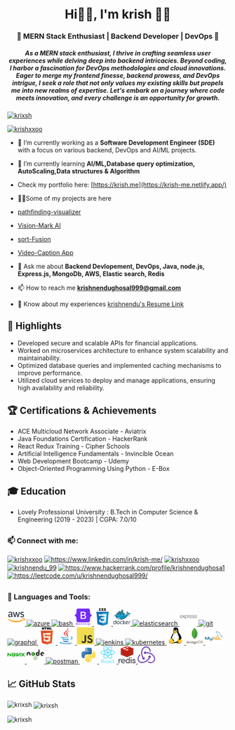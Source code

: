 <h1 align="center">Hi👋🏻, I'm krish 🙇🏻</h1>
<h3 align="center">🌟 MERN Stack Enthusiast | Backend Developer | DevOps 🌟</h3>
<h5 align="center">As a MERN stack enthusiast, I thrive in crafting seamless user experiences while delving deep into backend intricacies. Beyond coding, I harbor a fascination for DevOps methodologies and cloud innovations. Eager to merge my frontend finesse, backend prowess, and DevOps intrigue, I seek a role that not only values my existing skills but propels me into new realms of expertise. Let's embark on a journey where code meets innovation, and every challenge is an opportunity for growth.</h5> 
<!-- <img align ="right" alt="Coding" width="400" src="https://media.licdn.com/dms/image/D5612AQFlxMRpK-On8g/article-cover_image-shrink_720_1280/0/1670602482212?e=2147483647&v=beta&t=1HWOX81_1_mfqzP2kdHty9dnCVgb-dmVsMuYhBKCnRQ">   
<p align="left"> <img src="https://komarev.com/ghpvc/?username=krixsh&label=Profile%20views&color=0e75b6&style=flat" alt="krixsh" /></p> -->
<!--demo text--> 
<!-- <iframe src="https://github.com/sponsors/KriXsh/card" title="Sponsor KriXsh" height="225" width="600" style="border: 0;"></iframe> -->

<p align="left"> <a href="https://github.com/ryo-ma/github-profile-trophy"><img src="https://github-profile-trophy.vercel.app/?username=krixsh" alt="krixsh" /></a> </p>

<p align="left"> <a href="https://twitter.com/krishxxoo" target="blank"><img src="https://img.shields.io/twitter/follow/krishxxoo?logo=twitter&style=for-the-badge" alt="krishxxoo" /></a> </p>

- 🔭 I’m currently working as a **Software Development Engineer (SDE)** with a focus on various backend, DevOps and AI/ML projects. 
- 🌱 I’m currently learning **AI/ML,Database query optimization, AutoScaling,Data structures & Algorithm**
-  Check my portfolio here: [https://krish.me](https://krish-me.netlify.app/)

- 👨‍💻Some of my projects are here 
- [pathfinding-visualizer](https://pathfinding-visualizer-iqojnxuqm-krishs-projects-02e2b9ea.vercel.app/)
- [Vision-Mark AI](https://wasserstoff-backend-task-front-end.vercel.app/register)
- [sort-Fusion](https://sort-fusion-ui-git-krish-krishs-projects-02e2b9ea.vercel.app/)
- [Video-Caption App](https://spyne-aiproject-243o7h2ee-krishs-projects-02e2b9ea.vercel.app/)

- 💬 Ask me about **Backend Devlopement, DevOps, Java, node.js, Express.js, MongoDb, AWS, Elastic search, Redis**     
- 📫 How to reach me **krishnendughosal999@gmail.com**
- 📄 Know about my experiences [krishnendu's Resume Link](https://drive.google.com/file/d/1gocSJQeR-ItMpaQBJnYDZYTmSNVakzzL/view?usp=drive_link)

## 🌟 Highlights

- Developed secure and scalable APIs for financial applications.
- Worked on microservices architecture to enhance system scalability and maintainability.
- Optimized database queries and implemented caching mechanisms to improve performance.
- Utilized cloud services to deploy and manage applications, ensuring high availability and reliability.

##  🏆 Certifications & Achievements
- ACE Multicloud Network Associate - Aviatrix
- Java Foundations Certification - HackerRank
- React Redux Training - Cipher Schools
- Artificial Intelligence Fundamentals - Invincible Ocean
- Web Development Bootcamp - Udemy
- Object-Oriented Programming Using Python - E-Box

## 🎓 Education
- Lovely Professional University : 
B.Tech in Computer Science & Engineering (2019 - 2023) | CGPA: 7.0/10


## <h3 align="left">📫 Connect with me:</h3>
<p align="left">
<a href="https://twitter.com/krishxxoo" target="blank"><img align="center" src="https://raw.githubusercontent.com/rahuldkjain/github-profile-readme-generator/master/src/images/icons/Social/twitter.svg" alt="krishxxoo" height="30" width="40" /></a>
<a href="https://www.linkedin.com/in/krish-me/" target="blank"><img align="center" src="https://raw.githubusercontent.com/rahuldkjain/github-profile-readme-generator/master/src/images/icons/Social/linked-in-alt.svg" alt="https://www.linkedin.com/in/krish-me/" height="30" width="40" /></a>
<a href="https://instagram.com/krishxxoo" target="blank"><img align="center" src="https://raw.githubusercontent.com/rahuldkjain/github-profile-readme-generator/master/src/images/icons/Social/instagram.svg" alt="krishxxoo" height="30" width="40" /></a>
<a href="https://www.codechef.com/users/krishnendu_99" target="blank"><img align="center" src="https://cdn.jsdelivr.net/npm/simple-icons@3.1.0/icons/codechef.svg" alt="krishnendu_99" height="30" width="40" /></a>
<a href="https://www.hackerrank.com/profile/krishnendughosa1" target="blank"><img align="center" src="https://raw.githubusercontent.com/rahuldkjain/github-profile-readme-generator/master/src/images/icons/Social/hackerrank.svg" alt="https://www.hackerrank.com/profile/krishnendughosa1" height="30" width="40" /></a>
<a href="https://leetcode.com/u/krishnendughosal999/" target="blank"><img align="center" src="https://raw.githubusercontent.com/rahuldkjain/github-profile-readme-generator/master/src/images/icons/Social/leet-code.svg" alt="https://leetcode.com/u/krishnendughosal999/" height="30" width="40" /></a>
</p>

## <h3 align="left">🔧 Languages and Tools:</h3>
<p align="left"> <a href="https://aws.amazon.com" target="_blank" rel="noreferrer"> <img src="https://raw.githubusercontent.com/devicons/devicon/master/icons/amazonwebservices/amazonwebservices-original-wordmark.svg" alt="aws" width="40" height="40"/> </a> <a href="https://azure.microsoft.com/en-in/" target="_blank" rel="noreferrer"> <img src="https://www.vectorlogo.zone/logos/microsoft_azure/microsoft_azure-icon.svg" alt="azure" width="40" height="40"/> </a> <a href="https://www.gnu.org/software/bash/" target="_blank" rel="noreferrer"> <img src="https://www.vectorlogo.zone/logos/gnu_bash/gnu_bash-icon.svg" alt="bash" width="40" height="40"/> </a> <a href="https://getbootstrap.com" target="_blank" rel="noreferrer"> <img src="https://raw.githubusercontent.com/devicons/devicon/master/icons/bootstrap/bootstrap-plain-wordmark.svg" alt="bootstrap" width="40" height="40"/> </a> <a href="https://www.w3schools.com/css/" target="_blank" rel="noreferrer"> <img src="https://raw.githubusercontent.com/devicons/devicon/master/icons/css3/css3-original-wordmark.svg" alt="css3" width="40" height="40"/> </a> <a href="https://www.docker.com/" target="_blank" rel="noreferrer"> <img src="https://raw.githubusercontent.com/devicons/devicon/master/icons/docker/docker-original-wordmark.svg" alt="docker" width="40" height="40"/> </a> <a href="https://www.elastic.co" target="_blank" rel="noreferrer"> <img src="https://www.vectorlogo.zone/logos/elastic/elastic-icon.svg" alt="elasticsearch" width="40" height="40"/> </a> <a href="https://expressjs.com" target="_blank" rel="noreferrer"> <img src="https://raw.githubusercontent.com/devicons/devicon/master/icons/express/express-original-wordmark.svg" alt="express" width="40" height="40"/> </a> <a href="https://git-scm.com/" target="_blank" rel="noreferrer"> <img src="https://www.vectorlogo.zone/logos/git-scm/git-scm-icon.svg" alt="git" width="40" height="40"/> </a> <a href="https://graphql.org" target="_blank" rel="noreferrer"> <img src="https://www.vectorlogo.zone/logos/graphql/graphql-icon.svg" alt="graphql" width="40" height="40"/> </a> <a href="https://www.w3.org/html/" target="_blank" rel="noreferrer"> <img src="https://raw.githubusercontent.com/devicons/devicon/master/icons/html5/html5-original-wordmark.svg" alt="html5" width="40" height="40"/> </a> <a href="https://www.java.com" target="_blank" rel="noreferrer"> <img src="https://raw.githubusercontent.com/devicons/devicon/master/icons/java/java-original.svg" alt="java" width="40" height="40"/> </a> <a href="https://developer.mozilla.org/en-US/docs/Web/JavaScript" target="_blank" rel="noreferrer"> <img src="https://raw.githubusercontent.com/devicons/devicon/master/icons/javascript/javascript-original.svg" alt="javascript" width="40" height="40"/> </a> <a href="https://www.jenkins.io" target="_blank" rel="noreferrer"> <img src="https://www.vectorlogo.zone/logos/jenkins/jenkins-icon.svg" alt="jenkins" width="40" height="40"/> </a> <a href="https://kubernetes.io" target="_blank" rel="noreferrer"> <img src="https://www.vectorlogo.zone/logos/kubernetes/kubernetes-icon.svg" alt="kubernetes" width="40" height="40"/> </a> <a href="https://www.linux.org/" target="_blank" rel="noreferrer"> <img src="https://raw.githubusercontent.com/devicons/devicon/master/icons/linux/linux-original.svg" alt="linux" width="40" height="40"/> </a> <a href="https://www.mongodb.com/" target="_blank" rel="noreferrer"> <img src="https://raw.githubusercontent.com/devicons/devicon/master/icons/mongodb/mongodb-original-wordmark.svg" alt="mongodb" width="40" height="40"/> </a> <a href="https://www.mysql.com/" target="_blank" rel="noreferrer"> <img src="https://raw.githubusercontent.com/devicons/devicon/master/icons/mysql/mysql-original-wordmark.svg" alt="mysql" width="40" height="40"/> </a> <a href="https://www.nginx.com" target="_blank" rel="noreferrer"> <img src="https://raw.githubusercontent.com/devicons/devicon/master/icons/nginx/nginx-original.svg" alt="nginx" width="40" height="40"/> </a> <a href="https://nodejs.org" target="_blank" rel="noreferrer"> <img src="https://raw.githubusercontent.com/devicons/devicon/master/icons/nodejs/nodejs-original-wordmark.svg" alt="nodejs" width="40" height="40"/> </a> <a href="https://postman.com" target="_blank" rel="noreferrer"> <img src="https://www.vectorlogo.zone/logos/getpostman/getpostman-icon.svg" alt="postman" width="40" height="40"/> </a> <a href="https://www.python.org" target="_blank" rel="noreferrer"> <img src="https://raw.githubusercontent.com/devicons/devicon/master/icons/python/python-original.svg" alt="python" width="40" height="40"/> </a> <a href="https://reactjs.org/" target="_blank" rel="noreferrer"> <img src="https://raw.githubusercontent.com/devicons/devicon/master/icons/react/react-original-wordmark.svg" alt="react" width="40" height="40"/> </a> <a href="https://redis.io" target="_blank" rel="noreferrer"> <img src="https://raw.githubusercontent.com/devicons/devicon/master/icons/redis/redis-original-wordmark.svg" alt="redis" width="40" height="40"/> </a> <a href="https://redux.js.org" target="_blank" rel="noreferrer"> <img src="https://raw.githubusercontent.com/devicons/devicon/master/icons/redux/redux-original.svg" alt="redux" width="40" height="40"/> </a> </p>

## 📈 GitHub Stats

<p><img align="left" src="https://github-readme-stats.vercel.app/api/top-langs?username=krixsh&show_icons=true&locale=en&layout=compact" alt="krixsh" /></p>

<p>&nbsp;<img align="center" src="https://github-readme-stats.vercel.app/api?username=krixsh&show_icons=true&locale=en" alt="krixsh" /></p>

<p><img align="center" src="https://github-readme-streak-stats.herokuapp.com/?user=krixsh&" alt="krixsh" /></p>


